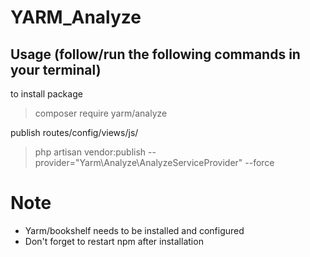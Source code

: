 ﻿# YARM_Analyze


## Usage (follow/run the following commands in your terminal)

to install package

> composer require yarm/analyze

publish routes/config/views/js/

> php artisan vendor:publish --provider="Yarm\Analyze\AnalyzeServiceProvider" --force

 
# Note
* Yarm/bookshelf needs to be installed and configured
* Don't forget to restart npm after installation
